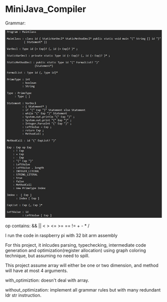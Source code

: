 # MiniJava_Compiler
Grammar:

![image](grammar.jpg)

op contains: && || < >  <= >= == != + - * /

I run the code in raspberry pi with 32 bit arm assembly
         
For this project, it inlcudes parsing, typechecking, intermediate code generation
and optimization(register allocation) using graph coloring technique, but assuming no need to spill.
 
This project assume array will either be one or two dimension, and method will have at
most 4 arguments.
 
with_optimiztion: doesn't deal with array. 
 
without_optimization: implement all grammar rules but with many redundant ldr str instruction.
                      
